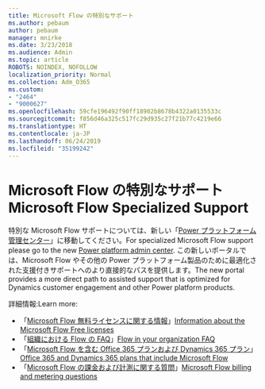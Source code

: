 ```yaml
---
title: Microsoft Flow の特別なサポート
ms.author: pebaum
author: pebaum
manager: mnirke
ms.date: 3/23/2018
ms.audience: Admin
ms.topic: article
ROBOTS: NOINDEX, NOFOLLOW
localization_priority: Normal
ms.collection: Adm_O365
ms.custom:
- "2464"
- "9000627"
ms.openlocfilehash: 59cfe196492f90ff18902b8678b4322a0135533c
ms.sourcegitcommit: f856d46a325c517fc29d935c27f21b77c4219e66
ms.translationtype: HT
ms.contentlocale: ja-JP
ms.lasthandoff: 06/24/2019
ms.locfileid: "35199242"
---
```

# <a name="microsoft-flow-specialized-support"></a><span data-ttu-id="e8b85-102">Microsoft Flow の特別なサポート</span><span class="sxs-lookup"><span data-stu-id="e8b85-102">Microsoft Flow Specialized Support</span></span>

<span data-ttu-id="e8b85-103">特別な Microsoft Flow サポートについては、新しい「[Power プラットフォーム管理センター](https://aka.ms/flowadminsupport)」に移動してください。</span><span class="sxs-lookup"><span data-stu-id="e8b85-103">For specialized Microsoft Flow support please go to the new [Power platform admin center](https://aka.ms/flowadminsupport).</span></span> <span data-ttu-id="e8b85-104">この新しいポータルでは、Microsoft Flow やその他の Power プラットフォーム製品のために最適化された支援付きサポートへのより直接的なパスを提供します。</span><span class="sxs-lookup"><span data-stu-id="e8b85-104">The new portal provides a more direct path to assisted support that is optimized for Dynamics customer engagement and other Power platform products.</span></span>

<span data-ttu-id="e8b85-105">詳細情報:</span><span class="sxs-lookup"><span data-stu-id="e8b85-105">Learn more:</span></span>
- <span data-ttu-id="e8b85-106">「[Microsoft Flow 無料ライセンスに関する情報](https://go.microsoft.com/fwlink/?linkid=2095610)」</span><span class="sxs-lookup"><span data-stu-id="e8b85-106">[Information about the Microsoft Flow Free licenses](https://go.microsoft.com/fwlink/?linkid=2095610)</span></span>
- <span data-ttu-id="e8b85-107">「[組織における Flow の FAQ](https://go.microsoft.com/fwlink/?linkid=2072608)」</span><span class="sxs-lookup"><span data-stu-id="e8b85-107">[Flow in your organization FAQ](https://go.microsoft.com/fwlink/?linkid=2072608)</span></span>
- <span data-ttu-id="e8b85-108">「[Microsoft Flow を含む Office 365 プランおよび Dynamics 365 プラン](https://go.microsoft.com/fwlink/?linkid=2072406)」</span><span class="sxs-lookup"><span data-stu-id="e8b85-108">[Office 365 and Dynamics 365 plans that include Microsoft Flow](https://go.microsoft.com/fwlink/?linkid=2072406)</span></span>
- <span data-ttu-id="e8b85-109">「[Microsoft Flow の課金および計測に関する質問](https://go.microsoft.com/fwlink/?linkid=2072612)」</span><span class="sxs-lookup"><span data-stu-id="e8b85-109">[Microsoft Flow billing and metering questions](https://go.microsoft.com/fwlink/?linkid=2072612)</span></span>
